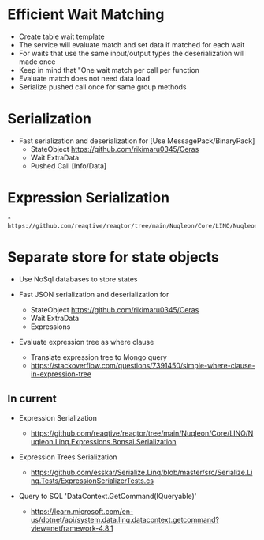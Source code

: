 ﻿

# Efficient Wait Matching
* Create table wait template
* The service will evaluate match and set data if matched for each wait
* For waits that use the same input/output types the deserialization will made once
* Keep in mind that "One wait match per call per function
* Evaluate match does not need data load
* Serialize pushed call once for same group methods

# Serialization
* Fast serialization and deserialization for [Use MessagePack/BinaryPack] 
	* StateObject https://github.com/rikimaru0345/Ceras
	* Wait ExtraData
	* Pushed Call [Info/Data]

# Expression Serialization
	* https://github.com/reaqtive/reaqtor/tree/main/Nuqleon/Core/LINQ/Nuqleon.Linq.Expressions.Bonsai

# Separate store for state objects
* Use NoSql databases to store states

* Fast JSON serialization and deserialization for
	* StateObject https://github.com/rikimaru0345/Ceras
	* Wait ExtraData
	* Expressions


* Evaluate expression tree as where clause
	* Translate expression tree to Mongo query
	* https://stackoverflow.com/questions/7391450/simple-where-clause-in-expression-tree





## In current
* Expression Serialization
	* https://github.com/reaqtive/reaqtor/tree/main/Nuqleon/Core/LINQ/Nuqleon.Linq.Expressions.Bonsai.Serialization
* Expression Trees Serialization
	* https://github.com/esskar/Serialize.Linq/blob/master/src/Serialize.Linq.Tests/ExpressionSerializerTests.cs

* Query to SQL 'DataContext.GetCommand(IQueryable)'
	* https://learn.microsoft.com/en-us/dotnet/api/system.data.linq.datacontext.getcommand?view=netframework-4.8.1

